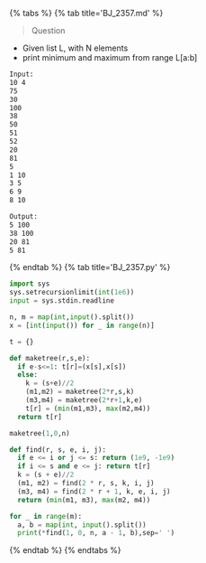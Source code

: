 {% tabs %}
{% tab title='BJ_2357.md' %}

> Question

* Given list L, with N elements
* print minimum and maximum from range L[a:b]

```txt
Input:
10 4
75
30
100
38
50
51
52
20
81
5
1 10
3 5
6 9
8 10

Output:
5 100
38 100
20 81
5 81
```

{% endtab %}
{% tab title='BJ_2357.py' %}

```py
import sys
sys.setrecursionlimit(int(1e6))
input = sys.stdin.readline

n, m = map(int,input().split())
x = [int(input()) for _ in range(n)]

t = {}

def maketree(r,s,e):
  if e-s<=1: t[r]=(x[s],x[s])
  else:
    k = (s+e)//2
    (m1,m2) = maketree(2*r,s,k)
    (m3,m4) = maketree(2*r+1,k,e)
    t[r] = (min(m1,m3), max(m2,m4))
  return t[r]

maketree(1,0,n)

def find(r, s, e, i, j):
  if e <= i or j <= s: return (1e9, -1e9)
  if i <= s and e <= j: return t[r]
  k = (s + e)//2
  (m1, m2) = find(2 * r, s, k, i, j)
  (m3, m4) = find(2 * r + 1, k, e, i, j)
  return (min(m1, m3), max(m2, m4))

for _ in range(m):
  a, b = map(int, input().split())
  print(*find(1, 0, n, a - 1, b),sep=' ')
```

{% endtab %}
{% endtabs %}
